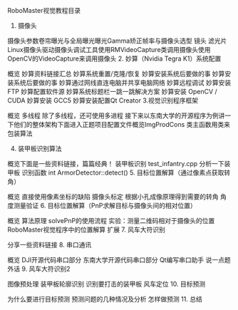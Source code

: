 RoboMaster视觉教程目录
1. 摄像头

摄像头参数卷帘曝光与全局曝光曝光Gamma矫正帧率与摄像头选型
镜头
滤光片
Linux摄像头驱动摄像头调试工具使用RMVideoCapture类调用摄像头使用OpenCV的VideoCapture来调用摄像头
2. 妙算（Nvidia Tegra K1）系统配置

概览
妙算资料链接汇总
妙算系统重置/克隆/恢复
妙算安装系统后要做的事
妙算安装系统后要做的事
妙算通过网线直连电脑并共享电脑网络
妙算远程调试
妙算安装 FTP
妙算配置软件源
妙算系统标题栏一跳一跳解决方案
妙算安装 OpenCV / CUDA
妙算安装 GCC5
妙算安装配置Qt Creator
3.视觉识别程序框架

概览
多线程
除了多线程，还可使用多进程
接下来以东南大学的开源程序为例讲一下他们的整体架构下面进入正题项目配置文件概览ImgProdCons 类主函数用类来包装算法


4. 装甲板识别算法

概览下面是一些资料链接，篇篇经典！
装甲板识别
test_infantry.cpp
分析一下装甲板
识别函数 int ArmorDetector::detect()
5. 目标位置解算（通过像素点获取转角）

概览
直接使用像素坐标的缺陷
摄像头标定
根据小孔成像原理得到需要的转角
角度测量验证
6. 目标位置解算（PnP求解目标与摄像头间的相对位置）

概览
算法原理
solvePnP的使用流程
实验：测量二维码相对于摄像头的位置
RoboMaster视觉程序中的位置解算
扩展
7. 风车大符识别

分享一些资料链接
8. 串口通讯

概览
DJI开源代码串口部分
东南大学开源代码串口部分
Qt编写串口助手
说一点题外话
9. 风车大符识别2

图像预处理
装甲板轮廓识别
识别要打击的装甲板
风车定位
10. 目标预测

为什么要进行目标预测
预测问题的几种情况及分析
怎样做预测
11. 总结